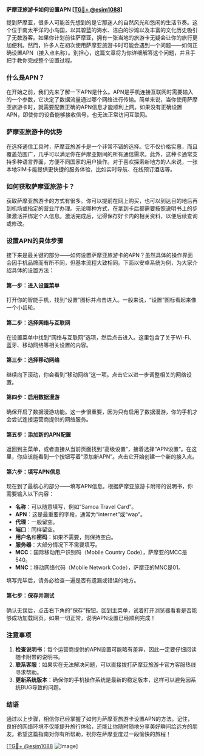 **萨摩亚旅游卡如何设置APN [[TG💪+ @esim1088](https://t.me/s/esim1088)]**

提到萨摩亚，很多人可能首先想到的是它那迷人的自然风光和悠闲的生活节奏。这个位于南太平洋的小岛国，以其碧蓝的海水、洁白的沙滩以及丰富的文化历史吸引了无数游客。如果你计划前往萨摩亚，拥有一张当地的旅游卡无疑会让你的旅行更加便利。然而，许多人在初次使用萨摩亚旅游卡时可能会遇到一个问题——如何正确设置APN（接入点名称）。别担心，这篇文章将为你详细解答这个问题，并且手把手教你完成整个设置过程。

### 什么是APN？

在开始之前，我们先来了解一下APN是什么。APN是手机连接互联网时需要输入的一个参数，它决定了数据流量通过哪个网络进行传输。简单来说，当你使用萨摩亚旅游卡时，就需要配置正确的APN信息才能顺利上网。如果没有正确设置APN，即使你的设备能够接收信号，也无法正常访问互联网。

### 萨摩亚旅游卡的优势

在选择通信工具时，萨摩亚旅游卡是一个非常不错的选择。它不仅价格实惠，而且覆盖范围广，几乎可以满足你在萨摩亚期间的所有通信需求。此外，这种卡通常支持多种语言界面，方便不同国家的用户操作。对于喜欢探索新地方的人来说，一张本地SIM卡能提供更快捷的服务体验，比如实时导航、在线预订酒店等。

### 如何获取萨摩亚旅游卡？

获取萨摩亚旅游卡的方式有很多。你可以提前在网上购买，也可以到达目的地后再到机场或指定的营业厅办理。无论哪种方式，在拿到卡后都需要按照说明书上的步骤激活并绑定个人信息。激活完成后，记得保存好卡内的相关资料，以便后续查询或修改。

### 设置APN的具体步骤

接下来是最关键的部分——如何设置萨摩亚旅游卡的APN？虽然具体的操作界面会因手机品牌而有所不同，但基本流程大致相同。下面以安卓系统为例，为大家介绍具体的设置方法：

#### 第一步：进入设置菜单
打开你的智能手机，找到“设置”图标并点击进入。一般来说，“设置”图标看起来像一个小齿轮。

#### 第二步：选择网络与互联网
在设置菜单中找到“网络与互联网”选项，然后点击进入。这里包含了关于Wi-Fi、蓝牙、移动网络等相关设置的内容。

#### 第三步：选择移动网络
继续向下滚动，你会看到“移动网络”这一项。点击它以进一步调整相关的网络设置。

#### 第四步：启用数据漫游
确保开启了数据漫游功能。这一步很重要，因为只有启用了数据漫游，你的手机才会尝试连接运营商提供的网络服务。

#### 第五步：添加新的APN配置
返回到主菜单，或者直接从当前页面找到“高级设置”，接着选择“APN设置”。在这里，你应该能看到一个按钮写着“添加新APN”。点击它开始创建一个新的接入点。

#### 第六步：填写APN信息
现在到了最核心的部分——填写APN信息。根据萨摩亚旅游卡附带的说明书，你需要输入以下内容：
- **名称**：可以随意填写，例如“Samoa Travel Card”。
- **APN**：这是最重要的字段，通常为“internet”或“wap”。
- **代理**：一般留空。
- **端口**：同样留空。
- **用户名**和**密码**：如果不需要，则保持空白。
- **服务器**：大部分情况下不需要填写。
- **MCC**：国际移动用户识别码（Mobile Country Code），萨摩亚的MCC是540。
- **MNC**：移动网络代码（Mobile Network Code），萨摩亚的MNC是01。

填写完毕后，请务必检查一遍是否有遗漏或错误的地方。

#### 第七步：保存并测试
确认无误后，点击右下角的“保存”按钮。回到主菜单，试着打开浏览器看看是否能够成功加载网页。如果一切正常，说明APN设置已经顺利完成！

### 注意事项

1. **检查说明书**：每个运营商提供的APN设置可能略有差异，因此一定要仔细阅读随卡附带的说明书。
2. **联系客服**：如果实在无法解决问题，可以直接拨打萨摩亚旅游卡官方客服热线寻求帮助。
3. **更新系统版本**：确保你的手机操作系统是最新的稳定版本，这样可以避免因系统BUG导致的问题。

### 结语

通过以上步骤，相信你已经掌握了如何为萨摩亚旅游卡设置APN的方法。记住，良好的网络环境不仅能提升旅行体验，还能让你随时随地分享美好瞬间给远方的朋友。希望这篇指南对你有所帮助，祝你在萨摩亚度过一段愉快的旅程！

[[TG💪+ @esim1088](https://t.me/s/esim1088) ![Image](https://i.postimg.cc/4NQfJmqS/Snipaste-2025-05-13-00-14-12.png)]